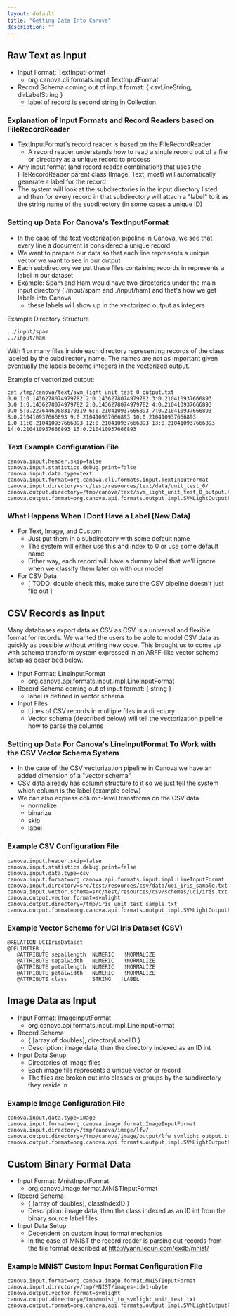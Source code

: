 ```yaml
---
layout: default
title: "Getting Data Into Canova"
description: ""
---
```



## Raw Text as Input

* Input Format: TextInputFormat
    * org.canova.cli.formats.input.TextInputFormat
* Record Schema coming out of input format: { csvLineString, dirLabelString } 
    * label of record is second string in Collection<Writable>

### Explanation of Input Formats and Record Readers based on FileRecordReader

* TextInputFormat's record reader is based on the FileRecordReader
    * A record reader understands how to read a single record out of a file or directory as a unique record to process
* Any input format (and record reader combination) that uses the FileRecordReader parent class (Image, Text, most) will automatically generate a label for the record
* The system will look at the subdirectories in the input directory listed and then for every record in that subdirectory will attach a "label" to it as the string name of the subdirectory (in some cases a unique ID)

### Setting up Data For Canova's TextInputFormat

* In the case of the text vectorization pipeline in Canova, we see that every line a document is considered a unique record
* We want to prepare our data so that each line represents a unique vector we want to see in our output
* Each subdirectory we put these files containing records in represents a label in our dataset
* Example: Spam and Ham would have two directories under the main input directory (./input/spam and ./input/ham) and that's how we get labels into Canova
    * these labels will show up in the vectorized output as integers

Example Directory Structure

    ../input/spam
    ../input/ham

With 1 or many files inside each directory representing records of the class labeled by the subdirectory name. The names are not as important given eventually the labels become integers in the vectorized output.

Example of vectorized output:

    cat /tmp/canova/text/svm_light_unit_test_0_output.txt 
    0.0 1:0.1436278074979782 2:0.1436278074979782 3:0.210410937666893
    0.0 1:0.1436278074979782 2:0.1436278074979782 4:0.210410937666893
    0.0 5:0.22764469683170319 6:0.210410937666893 7:0.210410937666893 8:0.210410937666893 9:0.210410937666893 10:0.210410937666893
    1.0 11:0.210410937666893 12:0.210410937666893 13:0.210410937666893 14:0.210410937666893 15:0.210410937666893


### Text Example Configuration File

    canova.input.header.skip=false
    canova.input.statistics.debug.print=false
    canova.input.data.type=text
    canova.input.format=org.canova.cli.formats.input.TextInputFormat
    canova.input.directory=src/test/resources/text/data/unit_test_0/
    canova.output.directory=/tmp/canova/text/svm_light_unit_test_0_output.txt
    canova.output.format=org.canova.api.formats.output.impl.SVMLightOutputFormat

### What Happens When I Dont Have a Label (New Data)

* For Text, Image, and Custom
    * Just put them in a subdirectory with some default name
    * The system will either use this and index to 0 or use some default name
    * Either way, each record will have a dummy label that we'll ignore when we classify them later on with our model
* For CSV Data
    * [ TODO: double check this, make sure the CSV pipeline doesn't just flip out ]


## CSV Records as Input

Many databases export data as CSV as CSV is a universal and flexible format for records. We wanted the users to be able to model CSV data as quickly as possible without writing new code. This brought us to come up with schema transform system expressed in an ARFF-like vector schema setup as described below.

* Input Format: LineInputFormat
    * org.canova.api.formats.input.impl.LineInputFormat
* Record Schema coming out of input format: { string } 
    * label is defined in vector schema
* Input Files
    * Lines of CSV records in multiple files in a directory
    * Vector schema (described below) will tell the vectorization pipeline how to parse the columns

### Setting up Data For Canova's LineInputFormat To Work with the CSV Vector Schema System

* In the case of the CSV vectorization pipeline in Canova we have an added dimension of a "vector schema" 
* CSV data already has column structure to it so we just tell the system which column is the label (example below)
* We can also express column-level transforms on the CSV data
    * normalize
    * binarize
    * skip
    * label

### Example CSV Configuration File
    
    canova.input.header.skip=false
    canova.input.statistics.debug.print=false
    canova.input.data.type=csv
    canova.input.format=org.canova.api.formats.input.impl.LineInputFormat
    canova.input.directory=src/test/resources/csv/data/uci_iris_sample.txt 
    canova.input.vector.schema=src/test/resources/csv/schemas/uci/iris.txt
    canova.output.vector.format=svmlight
    canova.output.directory=/tmp/iris_unit_test_sample.txt
    canova.output.format=org.canova.api.formats.output.impl.SVMLightOutputFormat

### Example Vector Schema for UCI Iris Dataset (CSV)

    @RELATION UCIIrisDataset
    @DELIMITER ,
       @ATTRIBUTE sepallength  NUMERIC   !NORMALIZE
       @ATTRIBUTE sepalwidth   NUMERIC   !NORMALIZE
       @ATTRIBUTE petallength  NUMERIC   !NORMALIZE
       @ATTRIBUTE petalwidth   NUMERIC   !NORMALIZE
       @ATTRIBUTE class        STRING   !LABEL

## Image Data as Input

* Input Format: ImageInputFormat
    * org.canova.api.formats.input.impl.LineInputFormat
* Record Schema
    * { [array of doubles], directoryLabelID }
    * Description: image data, then the directory indexed as an ID int
* Input Data Setup
    * Directories of image files
    * Each image file represents a unique vector or record
    * The files are broken out into classes or groups by the subdirectory they reside in

### Example Image Configuration File

    canova.input.data.type=image
    canova.input.format=org.canova.image.format.ImageInputFormat
    canova.input.directory=/tmp/canova/image/lfw/
    canova.output.directory=/tmp/canova/image/output/lfw_svmlight_output.txt
    canova.output.format=org.canova.api.formats.output.impl.SVMLightOutputFormat

## Custom Binary Format Data

* Input Format: MnistInputFormat
    * org.canova.image.format.MNISTInputFormat
* Record Schema
    * { [array of doubles], classIndexID }
    * Description: image data, then the class indexed as an ID int from the binary source label files
* Input Data Setup
    * Dependent on custom input format mechanics
    * In the case of MNIST the record reader is parsing out records from the file format described at http://yann.lecun.com/exdb/mnist/

### Example MNIST Custom Input Format Configuration File

    canova.input.format=org.canova.image.format.MNISTInputFormat
    canova.input.directory=/tmp/MNIST/images-idx1-ubyte
    canova.output.vector.format=svmlight
    canova.output.directory=/tmp/mnist_to_svmlight_unit_test.txt
    canova.output.format=org.canova.api.formats.output.impl.SVMLightOutputFormat
